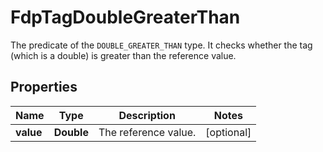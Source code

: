 

# FdpTagDoubleGreaterThan

The predicate of the `DOUBLE_GREATER_THAN` type. It checks whether the tag (which is a double) is greater than the reference value.

## Properties

| Name | Type | Description | Notes |
|------------ | ------------- | ------------- | -------------|
|**value** | **Double** | The reference value. |  [optional] |



